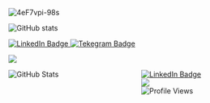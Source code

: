 <!-- https://github.com/simple-icons/simple-icons/blob/develop/slugs.md -->
<!-- https://shields.io/ -->
<!-- https://github.com/DenverCoder1/readme-typing-svg -->

<!-- Image -->
![4eF7vpi-98s](https://user-images.githubusercontent.com/79199956/175012500-7950c65a-9dc0-4b80-b552-3d6a06ffc1fb.jpg)
<!-- [![GitHub Stars](https://img.shields.io/github/stars/imitatehappiness?logo=github&style=for-the-badge&color=1a1a1a)](https://github.com/imitatehappiness)-->
<!-- ![GitHub stats](https://github-readme-stats.vercel.app/api?username=imitatehappiness&rank_icon=github&hide_rank=true&hide=prs,issues,contribs&theme=dark#gh-dark-mode-only&hide=contribs,prs) -->
<!-- Profile Views Counter-->

![GitHub stats](https://github-readme-stats.vercel.app/api?username=imitatehappiness&rank_icon=github&hide_rank=true&hide=prs,issues,contribs&theme=dark#gh-dark-mode-only&hide=contribs,prs)

<div id="badges">
  <a href="https://www.linkedin.com/in/imitatehappiness">
    <img src="https://img.shields.io/badge/LinkedIn-blue?style=for-the-badge&logo=linkedin&logoColor=white" alt="LinkedIn Badge"/>
  </a>
  <a href="https://t.me/imitatehappiness">
    <img src="https://img.shields.io/badge/Telegram-blue?style=for-the-badge&logo=telegram&logoColor=white" alt="Tekegram Badge"/>
  </a>
</div>

![](https://komarev.com/ghpvc/?username=imitatehappiness&style=for-the-badge&color=1a1a1a)


<div style="display: flex;">
  <!-- Левая часть с GitHub статистикой -->
  <div style="flex: 1;">
    <img src="https://github-readme-stats.vercel.app/api?username=imitatehappiness&rank_icon=github&hide_rank=true&hide=prs,issues,contribs&theme=dark#gh-dark-mode-only&hide=contribs,prs" alt="GitHub Stats" />
  </div>
  
  <!-- Правая часть с бейджами и счетчиком посещений -->
  <div style="flex: 1; padding-left: 20px;">
    <div id="badges" style="display: flex; flex-direction: column;">
  <a href="https://www.linkedin.com/in/imitatehappiness">
    <img src="https://img.shields.io/badge/LinkedIn-blue?style=for-the-badge&logo=linkedin&logoColor=white" alt="LinkedIn Badge"/>
  </a> 
  <a href="https://t.me/imitatehappiness">
    <img src="https://img.shields.io/badge/Telegram-blue?style=for-the-badge&logo=telegram&logoColor=white" "/>
  </a>
    <img src="https://komarev.com/ghpvc/?username=imitatehappiness&style=for-the-badge&color=1a1a1a" alt="Profile Views" />
    </div>
    
  </div>
</div>


<!--![Top Langs](https://github-readme-stats.vercel.app/api/top-langs/?username=imitatehappiness&hide=&layout=compact&theme=dark#gh-dark-mode-only)-->

<!-- Typing -->
<!-- [![Typing SVG](https://readme-typing-svg.herokuapp.com?color=EEEEEE&background=1A1A1A&center=true&vCenter=true&width=1100&height=70&lines=KALENSKY)](https://git.io/typing-svg) -->

<!-- Languages & Tools -->
<!-- ## Languages and Tools -->

<!--![cplusplus](https://img.shields.io/badge/-C++-05122A?style=for-the-badge&color=1a1a1a&logo=cplusplus) ![python](https://img.shields.io/badge/-Python-05122A?style=for-the-badge&color=1a1a1a&logo=python) ![Qt](https://img.shields.io/badge/-Qt-05122A?style=for-the-badge&color=1a1a1a&logo=qt) ![pycharm](https://img.shields.io/badge/-pycharm-05122A?style=for-the-badge&color=1a1a1a&logo=pycharm) ![visualstudio](https://img.shields.io/badge/-VS-05122A?style=for-the-badge&color=1a1a1a&logo=visualstudio)  -->

<!--![postgresql](https://img.shields.io/badge/-PostgresSQL-05122A?style=for-the-badge&color=1a1a1a&logo=postgresql) ![github](https://img.shields.io/badge/-Github-05122A?style=for-the-badge&color=1a1a1a&logo=github) -->

<!-- ![windows](https://img.shields.io/badge/-windows-05122A?style=for-the-badge&color=1a1a1a&logo=windows) ![Linux](https://img.shields.io/badge/-Linux-05122A?style=for-the-badge&color=1a1a1a&logo=linux) ![AstraLinux](https://img.shields.io/badge/-Astra%20Linux-05122A?style=for-the-badge&color=1a1a1a&logo=linux)  -->

<!-- ![ninja_0](https://user-images.githubusercontent.com/79199956/175010819-a4e97b33-d933-4f48-8c5b-2c0088066cf3.png) ![ninja_1](https://user-images.githubusercontent.com/79199956/175011196-190ec99c-b6d1-43e3-8358-31747dfefc14.png) ![ninja_2](https://user-images.githubusercontent.com/79199956/175011373-83385fc9-131d-42dc-870a-f121c2c4f628.png) -->

<!--  ![git](https://img.shields.io/badge/-Git-05122A?style=for-the-badge&color=1a1a1a&logo=git) ![postgresql](https://img.shields.io/badge/-PostgresSQL-05122A?style=for-the-badge&color=1a1a1a&logo=postgresql) -->

<!-- ![virtualbox](https://img.shields.io/badge/-virtualbox-05122A?style=for-the-badge&color=1a1a1a&logo=virtualbox)  
![notion](https://img.shields.io/badge/-Notion-05122A?style=for-the-badge&color=1a1a1a&logo=notion) ![adobephotoshop](https://img.shields.io/badge/-adobe%20PS-05122A?style=for-the-badge&color=1a1a1a&logo=adobephotoshop) 
![telegram](https://img.shields.io/badge/-telegram-05122A?style=for-the-badge&color=1a1a1a&logo=telegram) ![discord](https://img.shields.io/badge/-discord-05122A?style=for-the-badge&color=1a1a1a&logo=discord) -->


<!-- Leed Code -->
<!-- [![KnlnKS's LeetCode stats](https://leetcode-stats-six.vercel.app/api?username=imitatehappiness&theme=dark)](https://github.com/KnlnKS/leetcode-stats) -->
